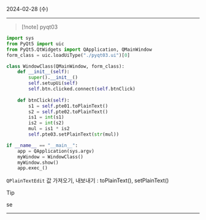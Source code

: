 2024-02-28 (수)
<hr>


> [!note] pyqt03

```python
import sys
from PyQt5 import uic
from PyQt5.QtWidgets import QApplication, QMainWindow
form_class = uic.loadUiType("./pyqt03.ui")[0]

class WindowClass(QMainWindow, form_class):
	def __init__(self):
		super().__init__()
		self.setupUi(self)
		self.btn.clicked.connect(self.btnClick)
	
	def btnClick(self):
		s1 = self.pte01.toPlainText()
		s2 = self.pte02.toPlainText()
		is1 = int(s1)
		is2 = int(s2)
		mul = is1 * is2
		self.pte03.setPlainText(str(mul))

if __name__ == "__main__":
	app = QApplication(sys.argv)
	myWindow = WindowClass()
	myWindow.show()
	app.exec_()
```

`QPlainTextEdit` 값 가져오기, 내보내기 : toPlainText(), setPlainText()


>[!tip]
>se

<hr>

